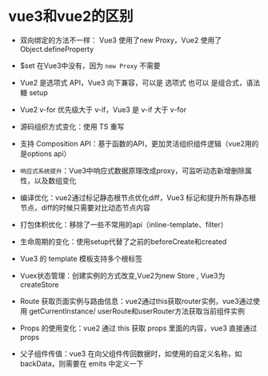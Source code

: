 # vue3和vue2的区别

- 双向绑定的方法不一样： Vue3 使用了new Proxy，Vue2 使用了Object.defineProperty

- $set 在Vue3中没有，因为 `new Proxy` 不需要

+ Vue2 是选项式 API，Vue3 向下兼容，可以是 选项式 也可以 是组合式，语法糖 setup

+ Vue2 v-for 优先级大于 v-if，Vue3 是 v-if 大于 v-for

+ 源码组织方式变化：使用 TS 重写

+ 支持 Composition API：基于函数的API，更加灵活组织组件逻辑（vue2用的是options api）

+ `响应式系统提升`：Vue3中响应式数据原理改成proxy，可监听动态新增删除属性，以及数组变化

+ 编译优化：vue2通过标记静态根节点优化diff，Vue3 标记和提升所有静态根节点，diff的时候只需要对比动态节点内容

+ 打包体积优化：移除了一些不常用的api（inline-template、filter）

+ 生命周期的变化：使用setup代替了之前的beforeCreate和created

+ Vue3 的 template 模板支持多个根标签

+ Vuex状态管理：创建实例的方式改变,Vue2为new Store , Vue3为createStore

+ Route 获取页面实例与路由信息：vue2通过this获取router实例，vue3通过使用 getCurrentInstance/ userRoute和userRouter方法获取当前组件实例

+ Props 的使用变化：vue2 通过 this 获取 props 里面的内容，vue3 直接通过 props

+ 父子组件传值：vue3 在向父组件传回数据时，如使用的自定义名称，如 backData，则需要在 emits 中定义一下

